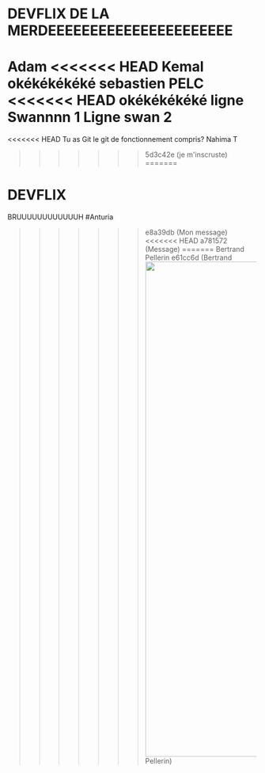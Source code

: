# DEVFLIX  DE LA MERDEEEEEEEEEEEEEEEEEEEEEE


Adam
<<<<<<< HEAD
Kemal
okékékékéké
sebastien PELC
<<<<<<< HEAD
okékékékéké
ligne Swannnn 1
Ligne swan 2
=======
<<<<<<< HEAD
Tu as Git le git de fonctionnement compris?
Nahima T
>>>>>>> 5d3c42e (je m'inscruste)
=======
# DEVFLIX 
BRUUUUUUUUUUUUH #Anturia
>>>>>>> e8a39db (Mon message)
<<<<<<< HEAD
>>>>>>> a781572 (Message)
=======
Bertrand Pellerin <img align="left" height="1000" src="https://i.giphy.com/media/Oivne3ir8TzcA/giphy.webp">
>>>>>>> e61cc6d (Bertrand Pellerin)
